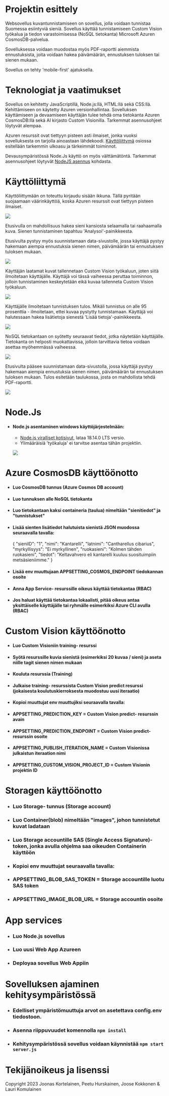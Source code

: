# Projektin esittely

Websovellus kuvantunnistamiseen on sovellus, jolla voidaan tunnistaa Suomessa esiintyviä sieniä.
Sovellus käyttää tunnistamiseen Custom Vision työkalua ja tiedon varastoimisessa (NoSQL tietokanta) Microsoft Azuren CosmosDB-palvelua.

Sovelluksessa voidaan muodostaa myös PDF-raportti aiemmista ennustuksista, joita voidaan hakea päivämäärän, ennustuksen tuloksen tai sienen mukaan.

Sovellus on tehty 'mobile-first' ajatuksella.

# Teknologiat ja vaatimukset

Sovellus on kehitetty JavaScriptillä, Node.js:llä, HTML:llä sekä CSS:llä. Kehittämiseen on käytetty Azuren versionhallintaa. Sovelluksen käyttämiseen ja devaamiseen käyttäjän tulee tehdä oma tietokanta Azuren CosmosDB:llä sekä AI kirjasto Custom Visionilla. Tarkemmat asennusohjeet löytyvät alempaa. 

Azuren resurssit ovat tiettyyn pisteen asti ilmaiset, jonka vuoksi sovelluksesta on tarjolla ainoastaan lähdekoodi. 
[Käyttöliittymä](#käyttöliittymä) osiossa esitellään tarkemmin ulkoasu ja tärkeimmät toiminnot.

Devausympäristössä Node.Js käyttö on myös välttämätöntä. Tarkemmat asennusohjeet löytyvät [NodeJS asennus](#nodejs) kohdasta.


# Käyttöliittymä

Käyttöliittymään on toteuttu kirjaudu sisään ikkuna. Tällä pyritään suojaamaan väärinkäyttöä, koska Azuren resurssit ovat tiettyyn pisteen ilmaiset.

![](./public/valokuvat/kirjauduSisaan.png)


Etusivulla on mahdollisuus hakea sieni kansiosta selaamalla tai raahaamalla kuva. Sienen tunnistaminen tapahtuu 'Analysoi'-painikkeesta. 

Etusivulta pystyy myös suunnistamaan data-sivustolle, jossa käyttäjä pystyy hakemaan aiempia ennustuksia sienen nimen, päivämäärän tai ennustuksen tuloksen mukaan.

![](./public/valokuvat/etusivu.png)


Käyttäjän laatamat kuvat tallennetaan Custom Vision työkaluun, joten siitä ilmoitetaan käyttäjälle. Käyttäjä voi tässä vaiheessa peruttaa toiminnon, jolloin tunnistaminen keskeytetään eikä kuvaa tallenneta Custom Vision työkaluun. 

![](./public/valokuvat/tunnistaSieni.png)

Käyttäjälle ilmoitetaan tunnistuksen tulos. Mikäli tunnistus on alle 95 prosenttia - ilmoitetaan, ettei kuvaa pystytty tunnistamaan. Käyttäjä voi halutessaan hakea lisätietoja sienestä 'Lisää tietoja'-painikkeesta. 

![](./public/valokuvat/tunnista.png)

NoSQL tietokantaan on syötetty seuraavat tiedot, jotka näytetään käyttäjälle. Tietokanta on helposti muokattavissa, jolloin tarvittavia tietoa voidaan asettaa myöhemmässä vaiheessa.  

![](./public/valokuvat/lisaTiedot.png)

Etusivulta pääsee suunnistamaan data-sivustolla, jossa käyttäjä pystyy hakemaan aiempia ennustuksia sienen nimen, päivämäärän tai ennustuksen tuloksen mukaan. Tulos esitetään taulukossa, josta on mahdollista tehdä PDF-raportti. 

![](./public/valokuvat/dataSivusto.png)

# Node.Js

- #### Node.js asentaminen windows käyttöjärjestelmään:

  - [Node.js viralliset kotisivut](https://nodejs.org/), lataa 18.14.0 LTS versio.
  - Ylimääräisiä 'työkaluja' ei tarvitse asentaa tähän projektiin.
  

  ![](./public/valokuvat/nodeJs.png)

# Azure CosmosDB käyttöönotto

- #### Luo CosmosDB tunnus (Azure Cosmos DB account)
- #### Luo tunnuksen alle NoSQL tietokanta
- #### Luo tietokantaan kaksi containeria (taulua) nimeltään "sienitiedot" ja "tunnistukset"
- #### Lisää sienten lisätiedot halutuista sienistä JSON muodossa seuraavalla tavalla:
    {
    "sieniID": "1",
    "nimi": "Kantarelli",
    "latnimi": "Cantharellus cibarius",
    "myrkyllisyys": "Ei myrkyllinen",
    "ruokasieni": "Kolmen tähden ruokasieni",
    "tiedot": "Keltavahvero eli kantarelli kuuluu suosituimpiin metsäsieniimme."
    }
- #### Lisää env muuttujaan APPSETTING_COSMOS_ENDPOINT tiedokannan osoite
- #### Anna App Service- resurssille oikeus käyttää tietokantaa (RBAC)
- #### Jos haluat käyttää tietokantaa lokaalisti, pitää oikeus antaa yksittäiselle käyttäjälle tai ryhmälle esimerkiksi Azure CLI avulla (RBAC)

# Custom Vision käyttöönotto

- #### Luo Custom Visioniin training- resurssi
- #### Syötä resurssille kuvia sienistä (esimerkiksi 20 kuvaa / sieni) ja aseta niille tagit sienen nimen mukaan
- #### Kouluta resurssia (Training)
- #### Julkaise training- resurssista Custom Vision predict resurssi (jokaisesta koulutuskierroksesta muodostuu uusi iteraatio)
- #### Kopioi muuttujat env muuttujiksi seuraavalla tavalla:
- #### APPSETTING_PREDICTION_KEY = Custom Vision predict- resurssin avain
- #### APPSETTING_PREDICTION_ENDPOINT = Custom Vision predict- resurssin osoite
- #### APPSETTING_PUBLISH_ITERATION_NAME = Custom Visionissa julkaistun iteraation nimi
- #### APPSETTING_CUSTOM_VISION_PROJECT_ID = Custom Visionin projektin ID

# Storagen käyttöönotto

- ### Luo Storage- tunnus (Storage account)
- ### Luo Container(blob) nimeltään "images", johon tunnistetut kuvat ladataan
- ### Luo Storage accountille SAS (Single Access Signature)- token, jonka avulla ohjelma saa oikeuden Containerin käyttöön
- ### Kopioi env muuttujat seuraavalla tavalla:
- ### APPSETTING_BLOB_SAS_TOKEN = Storage accountille luotu SAS token
- ### APPSETTING_IMAGE_BLOB_URL = Storage accountin osoite

# App services

- ### Luo Node.js sovellus
- ### Luo uusi Web App Azureen
- ### Deployaa sovellus Web Appiin

# Sovelluksen ajaminen kehitysympäristössä

- ### Edelliset ympäristömuuttuja arvot on asetettava config.env tiedostoon.

- ### Asenna riippuvuudet komennolla ``npm install``
- ### Kehitysympäristössä sovellus voidaan käynnistää ``npm start server.js``

# Tekijänoikeus ja lisenssi

Copyright 2023 Joonas Kortelainen, Peetu Hurskainen, Joose Kokkonen & Lauri Komulainen